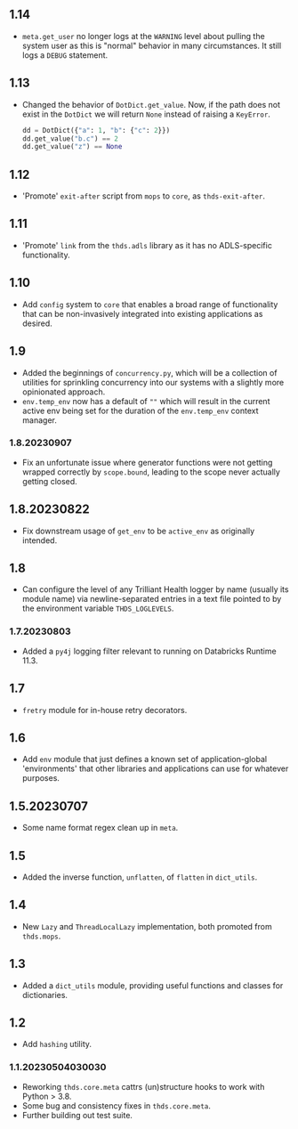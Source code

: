 ## 1.14

- `meta.get_user` no longer logs at the `WARNING` level about pulling the system user as this is "normal" behavior
in many circumstances. It still logs a `DEBUG` statement.

## 1.13

- Changed the behavior of `DotDict.get_value`. Now, if the path does not exist in the `DotDict` we will return `None` instead of raising a `KeyError`.

   ```python
   dd = DotDict({"a": 1, "b": {"c": 2}})
   dd.get_value("b.c") == 2
   dd.get_value("z") == None
   ```

## 1.12

- 'Promote' `exit-after` script from `mops` to `core`, as `thds-exit-after`.

## 1.11

- 'Promote' `link` from the `thds.adls` library as it has no ADLS-specific functionality.

## 1.10

- Add `config` system to `core` that enables a broad range of functionality that
  can be non-invasively integrated into existing applications as desired.

## 1.9

- Added the beginnings of `concurrency.py`, which will be a collection
  of utilities for sprinkling concurrency into our systems with a
  slightly more opinionated approach.
- `env.temp_env` now has a default of `""` which will result in the current active env being set for the duration of
the `env.temp_env` context manager.

### 1.8.20230907

- Fix an unfortunate issue where generator functions were not
  getting wrapped correctly by `scope.bound`, leading to the scope
  never actually getting closed.

## 1.8.20230822

- Fix downstream usage of `get_env` to be `active_env` as originally
  intended.

## 1.8

- Can configure the level of any Trilliant Health logger by name
  (usually its module name) via newline-separated entries in a text
  file pointed to by the environment variable `THDS_LOGLEVELS`.

### 1.7.20230803

- Added a `py4j` logging filter relevant to running on Databricks Runtime 11.3.

## 1.7

- `fretry` module for in-house retry decorators.

## 1.6

- Add `env` module that just defines a known set of application-global
  'environments' that other libraries and applications can use for
  whatever purposes.

## 1.5.20230707

- Some name format regex clean up in `meta`.

## 1.5

- Added the inverse function, `unflatten`, of `flatten` in `dict_utils`.

## 1.4

- New `Lazy` and `ThreadLocalLazy` implementation, both promoted from
  `thds.mops`.

## 1.3

- Added a `dict_utils` module, providing useful functions and classes for dictionaries.

## 1.2

- Add `hashing` utility.

### 1.1.20230504030030

- Reworking `thds.core.meta` cattrs (un)structure hooks to work with Python > 3.8.
- Some bug and consistency fixes in `thds.core.meta`.
- Further building out test suite.
